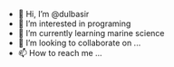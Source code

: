 - 👋 Hi, I’m @dulbasir
- 👀 I’m interested in programing
- 🌱 I’m currently learning marine science
- 💞️ I’m looking to collaborate on ...
- 📫 How to reach me ...

<!---
dulbasir/dulbasir is a ✨ special ✨ repository because its `README.md` (this file) appears on your GitHub profile.
You can click the Preview link to take a look at your changes.
--->
